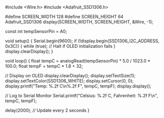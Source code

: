 #include <Wire.h>
#include <Adafruit_SSD1306.h>

#define SCREEN_WIDTH 128
#define SCREEN_HEIGHT 64
Adafruit_SSD1306 display(SCREEN_WIDTH, SCREEN_HEIGHT, &Wire, -1);

const int tempSensorPin = A0;

void setup() {
  Serial.begin(9600);
  if (!display.begin(SSD1306_I2C_ADDRESS, 0x3C)) {
    while (true); // Halt if OLED initialization fails
  }
  display.clearDisplay();
}

void loop() {
  float tempC = analogRead(tempSensorPin) * 5.0 / 1023.0 * 100.0;
  float tempF = tempC * 1.8 + 32;

  // Display on OLED
  display.clearDisplay();
  display.setTextSize(1);
  display.setTextColor(SSD1306_WHITE);
  display.setCursor(0, 0);
  display.printf("Temp: %.2f C\n%.2f F", tempC, tempF);
  display.display();

  // Log to Serial Monitor
  Serial.printf("Celsius: %.2f C, Fahrenheit: %.2f F\n", tempC, tempF);

  delay(2000); // Update every 2 seconds
}

<!-- Circuit Connections
I.M35 Sensor:

VCC → 5V on Arduino.
GND → GND on Arduino.
OUT → A0 on Arduino (analog pin to read temperature).
I2C OLED Display:

SDA → A4 (Uno/Nano I2C data line).
SCL → A5 (Uno/Nano I2C clock line).
VCC → 5V.
GND → GND. -->